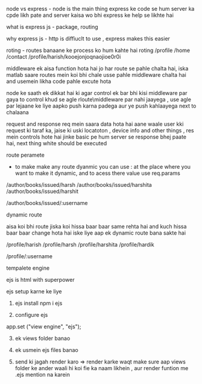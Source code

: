 node vs express - node is the main thing express ke code se hum server  ka cpde likh pate and server kaisa wo bhi express ke help se likhte hai

what is express js - package,  routing  

why express js - http is diffiuclt to use , express makes this easier

roting - routes banaane ke process ko hum kahte hai roting 
/profile
/home 
/contact
/profile/harish/kooejonjoqnaojioe0r0i

middleware ek aisa function hota hai jo har route se pahle chalta hai, iska matlab saare routes mein koi bhi chale usse pahle middleware chalta hai and usemein likha code pahle excute hota 


node ke saath ek dikkat hai ki agar control ek bar bhi kisi middleware par gaya to control khud se agle rloute\middleware par nahi jaayega , use agle par lejaane ke liye aapko push karna padega aur ye push kahlaayega next to chalaana

request and response
req mein saara data hota hai aane waale user kki request ki taraf ka, jaise ki uski locatoton , device info and other things , res mein controls hote hai jinke basic pe hum server se response bhej paate hai, next thing white should be executed 

route peramete 
-  to make make any route dyanmic you can use : at the place where you want to make it dynamic, and to acess there value use req.params

/author/books/issued/harsh 
/author/books/issued/harshita 
/author/books/issued/harshit

/author/books/issued/:username 

dynamic route

aisa koi bhi route jiska koi hissa baar baar same rehta hai and kuch hissa baar baar change hota hai iske liye aap ek dynamic route bana sakte hai

/profile/harish
/profile/harsh
/profile/harshita
/profile/hardik

/profile/:username 

tempalete engine 

ejs is html  with superpower

ejs setup karne ke liye 

1) ejs install
npm i ejs

2) configure ejs

app.set ("view engine", "ejs");

3) ek views folder banao

4) ek usmein ejs files banao

5) send ki jagah render karo => render karke waqt make sure aap views folder ke ander waali hi koi fie ka naam likhein , aur render funtion me .ejs   mention  na karein



